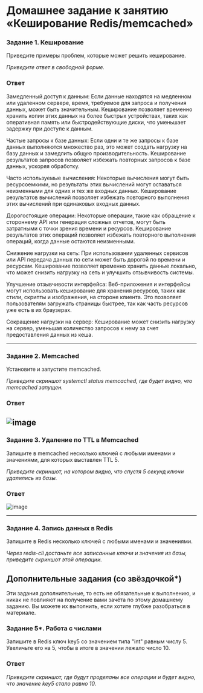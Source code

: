 # Домашнее задание к занятию «Кеширование Redis/memcached»

### Задание 1. Кеширование 

Приведите примеры проблем, которые может решить кеширование. 

*Приведите ответ в свободной форме.*
### Ответ

Замедленный доступ к данным: Если данные находятся на медленном или удаленном сервере, время, требуемое для запроса и получения данных, может быть значительным. Кеширование позволяет временно хранить копии этих данных на более быстрых устройствах, таких как оперативная память или быстродействующие диски, что уменьшает задержку при доступе к данным.

Частые запросы к базе данных: Если одни и те же запросы к базе данных выполняются множество раз, это может создать нагрузку на базу данных и замедлить общую производительность. Кеширование результатов запросов позволяет избежать повторных запросов к базе данных, ускоряя обработку.

Часто используемые вычисления: Некоторые вычисления могут быть ресурсоемкими, но результаты этих вычислений могут оставаться неизменными для одних и тех же входных данных. Кеширование результатов вычислений позволяет избежать повторного выполнения этих вычислений при одинаковых входных данных.

Дорогостоящие операции: Некоторые операции, такие как обращение к стороннему API или генерация сложных отчетов, могут быть затратными с точки зрения времени и ресурсов. Кеширование результатов этих операций позволяет избежать повторного выполнения операций, когда данные остаются неизменными.

Снижение нагрузки на сеть: При использовании удаленных сервисов или API передача данных по сети может быть дорогой по времени и ресурсам. Кеширование позволяет временно хранить данные локально, что может снизить нагрузку на сеть и улучшить отзывчивость системы.

Улучшение отзывчивости интерфейса: Веб-приложения и интерфейсы могут использовать кеширование для хранения ресурсов, таких как стили, скрипты и изображения, на стороне клиента. Это позволяет пользователям загружать страницы быстрее, так как часть ресурсов уже есть в их браузерах.

Сокращение нагрузки на сервер: Кеширование может снизить нагрузку на сервер, уменьшая количество запросов к нему за счет предоставления данных из кеша.

---

### Задание 2. Memcached

Установите и запустите memcached.

*Приведите скриншот systemctl status memcached, где будет видно, что memcached запущен.*
### Ответ
![image](https://github.com/goddim/HW_netology_main/assets/132663924/ccab07b2-3889-4c4f-bf76-2225760b3fa0)
---

### Задание 3. Удаление по TTL в Memcached

Запишите в memcached несколько ключей с любыми именами и значениями, для которых выставлен TTL 5. 

*Приведите скриншот, на котором видно, что спустя 5 секунд ключи удалились из базы.*
### Ответ
![image](https://github.com/goddim/HW_netology_main/assets/132663924/6ab1695d-6d8c-48fd-a8a6-1346bc6d2281)

---

### Задание 4. Запись данных в Redis

Запишите в Redis несколько ключей с любыми именами и значениями. 

*Через redis-cli достаньте все записанные ключи и значения из базы, приведите скриншот этой операции.*


## Дополнительные задания (со звёздочкой*)
Эти задания дополнительные, то есть не обязательные к выполнению, и никак не повлияют на получение вами зачёта по этому домашнему заданию. Вы можете их выполнить, если хотите глубже разобраться в материале.

### Задание 5*. Работа с числами 

Запишите в Redis ключ key5 со значением типа "int" равным числу 5. Увеличьте его на 5, чтобы в итоге в значении лежало число 10.  
### Ответ
*Приведите скриншот, где будут проделаны все операции и будет видно, что значение key5 стало равно 10.*
